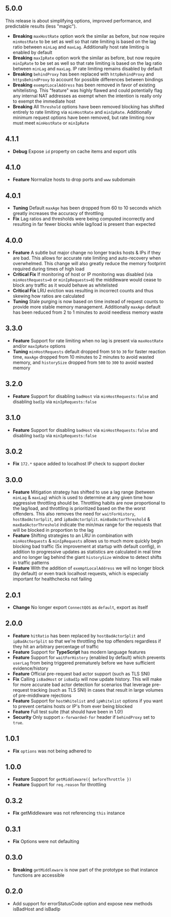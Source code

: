 ## 5.0.0

This release is about simplifying options, improved performance, and
predictable results (less "magic").

- **Breaking** `maxHostRate` option work the similar as before,
  but now require `minHostRate` to be set as well so that rate
  limiting is based on the lag ratio between `minLag` and `maxLag`.
  Additionally host rate limiting is enabled by default
- **Breaking** `maxIpRate` option work the similar as before,
  but now require `minIpRate` to be set as well so that rate
  limiting is based on the lag ratio between `minLag` and `maxLag`.
  IP rate limiting remains disabled by default
- **Breaking** `behindProxy` has been replaced with `httpBehindProxy`
  and `httpsBehindProxy` to account for possible differences between
  bindings
- **Breaking** `exemptLocalAddress` has been removed in favor
  of existing whitelisting. This "feature" was highly flawed and
  could potentially flag any internal NAT addresses as exempt when
  the intention is really only to exempt the immediate host
- **Breaking** All `Threshold` options have been removed blocking
  has shifted entirely to rate limiting via `minHostRate` and
  `minIpRate`. Additionally minimum request options have been
  removed, but rate limiting now must meet `minHostRate` or
  `minIpRate`

## 4.1.1

- **Debug** Expose `id` property on cache items and export utils

## 4.1.0

- **Feature** Normalize hosts to drop ports and `www` subdomain

## 4.0.1

- **Tuning** Default `maxAge` has been dropped from
  60 to 10 seconds which greatly increases the accuracy
  of throttling
- **Fix** Lag ratios and thresholds were being
  computed incorrectly and resulting in far fewer blocks
  while lag/load is present than expected

## 4.0.0

- **Feature** A subtle but major change no longer tracks
  hosts & IPs if they are bad. This allows for accurate
  rate limiting and auto-recovery when overwhelmed. This
  change will also greatly reduce the memory footprint
  required during times of high load
- **Critical Fix** If monitoring of host or IP monitoring
  was disabled (via `minHostRequests=0` or `minIpRequests=0`)
  the middleware would cease to block any traffic as it
  would behave as whitelisted
- **Critical Fix** LRU eviction was resulting in incorrect
  counts and thus skewing how ratios are calculated
- **Tuning** Stale purging is now based on time instead of
  request counts to provide more stable memory management.
  Additionally `maxAge` default has been reduced from 2
  to 1 minutes to avoid needless memory waste

## 3.3.0

- **Feature** Support for rate limiting when no lag is present via
  `maxHostRate` and/or `maxIpRate` options
- **Tuning** `minHostRequests` default dropped from `50` to `30`
  for faster reaction time, `maxAge` dropped from 10 minutes
  to 2 minutes to avoid wasted memory, and `historySize` dropped
  from `500` to `300` to avoid wasted memory

## 3.2.0

- **Feature** Support for disabling `badHost` via `minHostRequests:false`
  and disabling `badIp` via `minIpRequests:false`

## 3.1.0

- **Feature** Support for disabling `badHost` via `minHostRequests:false`
  and disabling `badIp` via `minIpRequests:false`

## 3.0.2

- **Fix** `172.*` space added to localhost IP check to support docker

## 3.0.0

- **Feature** Mitigation strategy has shifted to use a lag range
  (between `minLag` & `maxLag`) which is used to determine at any given
  time how aggressive throttling should be. Throttling habits are now
  proportional to the lag/load, and throttling is prioritized based
  on the the worst offenders. This also removes the need for
  `waitForHistory`, `hostBadActorSplit`, and `ipBadActorSplit`.
  `minBadActorThreshold` & `maxBadActorThreshold` indicate the min/max
  range for the requests that will be blocked in proportion to the lag
- **Feature** Shifting strategies to an LRU in combination with
  `minHostRequests` & `minIpRequests` allows us to much more quickly
  begin blocking bad traffic (5x improvement at startup with default
  config), in addition to progressive updates as statistics are
  calculated in real time and no longer lag behind the giant
  `historySize` window to detect shifts in traffic patterns
- **Feature** With the addition of `exemptLocalAddress` we will no longer
  block (by default) or even track localhost requests, which is
  especially important for healthchecks not failing

## 2.0.1

- **Change** No longer export `ConnectQOS` as `default`, export as itself

## 2.0.0

- **Feature** `hitRatio` has been replaced by `hostBadActorSplit` and
  `ipBadActorSplit` so that we're throttling the top offenders regardless
  if they hit an arbitrary percentage of traffic
- **Feature** Support for **TypeScript** has modern language features
- **Feature** Support for `waitForHistory` (enabled by default) which
  prevents `userLag` from being triggered prematurely before we have
  sufficient evidence/history
- **Feature** Official pre-request bad actor support (such as TLS SNI)
- **Fix** Calling `isBadHost` or `isBadIp` will now update history.
  This will make for more accurate bad actor detection for scenarios that
  leverage pre-request tracking (such as TLS SNI) in cases that result
  in large volumes of pre-middlware rejections
- **Feature** Support for `hostWhitelist` and `ipWhitelist` options
  if you want to prevent certains hosts or IP's from ever being blocked
- **Feature** Full test suite (that should have been in 1.0!)
- **Security** Only support `x-forwarded-for` header if `behindProxy`
  set to `true`.

## 1.0.1

- **Fix** `options` was not being adhered to

## 1.0.0

- **Feature** Support for `getMiddleware({ beforeThrottle })`
- **Feature** Support for `req.reason` for throttling

## 0.3.2

- **Fix** getMiddleware was not referencing `this` instance

## 0.3.1

- **Fix** Options were not defaulting

## 0.3.0

- **Breaking** `getMiddleware` is now part of the prototype so that instance
 functions are accessible

## 0.2.0

- Add support for errorStatusCode option and expose new methods isBadHost and isBadIp
